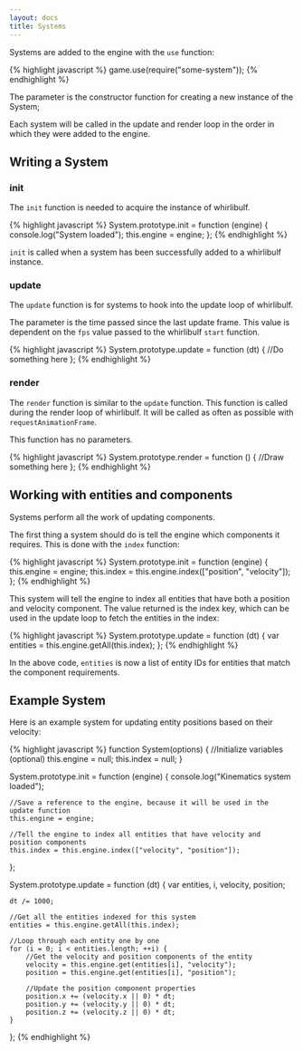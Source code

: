 ```yaml
---
layout: docs
title: Systems
---
```


Systems are added to the engine with the `use` function:

{% highlight javascript %}
game.use(require("some-system"));
{% endhighlight %}

The parameter is the constructor function for creating a new instance of the System;

Each system will be called in the update and render loop in the order in which they were added to the engine.

## Writing a System

### init

The `init` function is needed to acquire the instance of whirlibulf.

{% highlight javascript %}
System.prototype.init = function (engine) {
    console.log("System loaded");
    this.engine = engine;
};
{% endhighlight %}

`init` is called when a system has been successfully added to a whirlibulf instance.

### update

The `update` function is for systems to hook into the update loop of whirlibulf.

The parameter is the time passed since the last update frame.
This value is dependent on the `fps` value passed to the whirlibulf `start` function.

{% highlight javascript %}
System.prototype.update = function (dt) {
    //Do something here
};
{% endhighlight %}

### render

The `render` function is similar to the `update` function.
This function is called during the render loop of whirlibulf. 
It will be called as often as possible with `requestAnimationFrame`.

This function has no parameters.

{% highlight javascript %}
System.prototype.render = function () {
    //Draw something here
};
{% endhighlight %}

## Working with entities and components

Systems perform all the work of updating components.

The first thing a system should do is tell the engine which components it requires.
This is done with the `index` function:

{% highlight javascript %}
System.prototype.init = function (engine) {
    this.engine = engine;
    this.index = this.engine.index(["position", "velocity"]);
};
{% endhighlight %}

This system will tell the engine to index all entities that have both a position and velocity component.
The value returned is the index key, which can be used in the update loop to fetch the entities in the index:

{% highlight javascript %}
System.prototype.update = function (dt) {
    var entities = this.engine.getAll(this.index);
};
{% endhighlight %}

In the above code, `entities` is now a list of entity IDs for entities that match the component requirements.

## Example System

Here is an example system for updating entity positions based on their velocity:

{% highlight javascript %}
function System(options) {
    //Initialize variables (optional)
    this.engine = null;
    this.index = null;
}

System.prototype.init = function (engine) {
    console.log("Kinematics system loaded");

    //Save a reference to the engine, because it will be used in the update function
    this.engine = engine;

    //Tell the engine to index all entities that have velocity and position components
    this.index = this.engine.index(["velocity", "position"]);
};

System.prototype.update = function (dt) {
    var entities, i, velocity, position;

    dt /= 1000;

    //Get all the entities indexed for this system
    entities = this.engine.getAll(this.index);

    //Loop through each entity one by one
    for (i = 0; i < entities.length; ++i) {
        //Get the velocity and position components of the entity
        velocity = this.engine.get(entities[i], "velocity");
        position = this.engine.get(entities[i], "position");

        //Update the position component properties
        position.x += (velocity.x || 0) * dt;
        position.y += (velocity.y || 0) * dt;
        position.z += (velocity.z || 0) * dt;
    }
};
{% endhighlight %}

